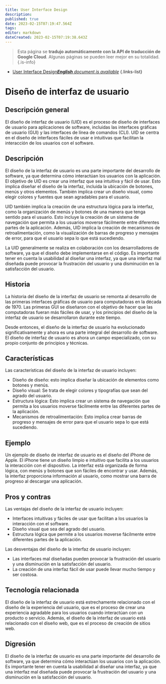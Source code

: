 ```yaml
---
title: User Interface Design
description: 
published: true
date: 2023-02-15T07:19:47.564Z
tags: 
editor: markdown
dateCreated: 2023-02-15T07:19:38.643Z
---
```


> Esta página se **tradujo automáticamente con la API de traducción de Google Cloud**.
Algunas páginas se pueden leer mejor en su totalidad.{.is-info}



- [User Interface Design***English** document is available*](/en/Knowledge-base/Dictionary/user-interface-design)
{.links-list}


# Diseño de interfaz de usuario

## Descripción general
El diseño de interfaz de usuario (UID) es el proceso de diseño de interfaces de usuario para aplicaciones de software, incluidas las interfaces gráficas de usuario (GUI) y las interfaces de línea de comandos (CLI). UID se centra en el diseño de interfaces fáciles de usar e intuitivas que facilitan la interacción de los usuarios con el software.

## Descripción
El diseño de la interfaz de usuario es una parte importante del desarrollo de software, ya que determina cómo interactúan los usuarios con la aplicación. El objetivo de UID es crear una interfaz que sea intuitiva y fácil de usar. Esto implica diseñar el diseño de la interfaz, incluida la ubicación de botones, menús y otros elementos. También implica crear un diseño visual, como elegir colores y fuentes que sean agradables para el usuario.

UID también implica la creación de una estructura lógica para la interfaz, como la organización de menús y botones de una manera que tenga sentido para el usuario. Esto incluye la creación de un sistema de navegación que permita a los usuarios moverse fácilmente entre diferentes partes de la aplicación. Además, UID implica la creación de mecanismos de retroalimentación, como la visualización de barras de progreso y mensajes de error, para que el usuario sepa lo que está sucediendo.

La UID generalmente se realiza en colaboración con los desarrolladores de software, ya que el diseño debe implementarse en el código. Es importante tener en cuenta la usabilidad al diseñar una interfaz, ya que una interfaz mal diseñada puede provocar la frustración del usuario y una disminución en la satisfacción del usuario.

## Historia
La historia del diseño de la interfaz de usuario se remonta al desarrollo de las primeras interfaces gráficas de usuario para computadoras en la década de 1970. Las primeras GUI se diseñaron con el objetivo de hacer que las computadoras fueran más fáciles de usar, y los principios del diseño de la interfaz de usuario se desarrollaron durante este tiempo.

Desde entonces, el diseño de la interfaz de usuario ha evolucionado significativamente y ahora es una parte integral del desarrollo de software. El diseño de interfaz de usuario es ahora un campo especializado, con su propio conjunto de principios y técnicas.

## Características
Las características del diseño de la interfaz de usuario incluyen:

* Diseño de diseño: esto implica diseñar la ubicación de elementos como botones y menús.
* Diseño visual: Se trata de elegir colores y tipografías que sean del agrado del usuario.
* Estructura lógica: Esto implica crear un sistema de navegación que permita a los usuarios moverse fácilmente entre las diferentes partes de la aplicación.
* Mecanismos de retroalimentación: Esto implica crear barras de progreso y mensajes de error para que el usuario sepa lo que está sucediendo.

## Ejemplo
Un ejemplo de diseño de interfaz de usuario es el diseño del iPhone de Apple. El iPhone tiene un diseño limpio e intuitivo que facilita a los usuarios la interacción con el dispositivo. La interfaz está organizada de forma lógica, con menús y botones que son fáciles de encontrar y usar. Además, la interfaz proporciona información al usuario, como mostrar una barra de progreso al descargar una aplicación.

## Pros y contras
Las ventajas del diseño de la interfaz de usuario incluyen:

* Interfaces intuitivas y fáciles de usar que facilitan a los usuarios la interacción con el software.
* Diseño visual que sea del agrado del usuario.
* Estructura lógica que permite a los usuarios moverse fácilmente entre diferentes partes de la aplicación.

Las desventajas del diseño de la interfaz de usuario incluyen:

* Las interfaces mal diseñadas pueden provocar la frustración del usuario y una disminución en la satisfacción del usuario.
* La creación de una interfaz fácil de usar puede llevar mucho tiempo y ser costosa.

## Tecnología relacionada
El diseño de la interfaz de usuario está estrechamente relacionado con el diseño de la experiencia del usuario, que es el proceso de crear una experiencia agradable para los usuarios cuando interactúan con un producto o servicio. Además, el diseño de la interfaz de usuario está relacionado con el diseño web, que es el proceso de creación de sitios web.

## Digresión
El diseño de la interfaz de usuario es una parte importante del desarrollo de software, ya que determina cómo interactúan los usuarios con la aplicación. Es importante tener en cuenta la usabilidad al diseñar una interfaz, ya que una interfaz mal diseñada puede provocar la frustración del usuario y una disminución en la satisfacción del usuario.
